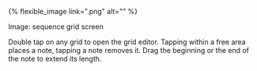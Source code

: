 ---
---

{% flexible_image link=".png" alt="" %}

Image: sequence grid screen

Double tap on any grid to open the grid editor. Tapping within a free area places a note, tapping a note removes it. Drag the beginning or the end of the note to extend its length.
